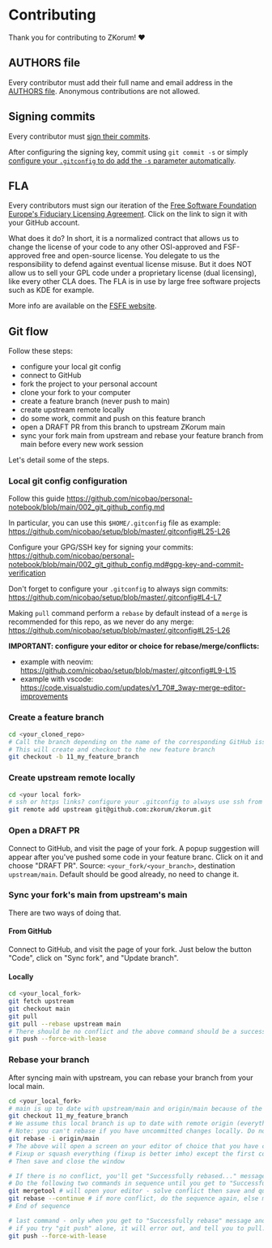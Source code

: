# Contributing

Thank you for contributing to ZKorum! ❤️

## AUTHORS file

Every contributor must add their full name and email address in the [AUTHORS file](./AUTHORS). Anonymous contributions are not allowed.

## Signing commits

Every contributor must [sign their commits](https://docs.github.com/en/authentication/managing-commit-signature-verification/signing-commits).

After configuring the signing key, commit using `git commit -s` or simply [configure your `.gitconfig` to do add the `-s` parameter automatically](https://github.com/zkorum/zkorum/blob/main/CONTRIBUTING.md#local-git-config-configuration).

## FLA

Every contributors must sign our iteration of the [Free Software Foundation Europe's Fiduciary Licensing Agreement](https://cla-assistant.io/zkorum/zkorum). Click on the link to sign it with your GitHub account.

What does it do? In short, it is a normalized contract that allows us to change the license of your code to any other OSI-approved and FSF-approved free and open-source license. You delegate to us the responsibility to defend against eventual license misuse. But it does NOT allow us to sell your GPL code under a proprietary license (dual licensing), like every other CLA does. The FLA is in use by large free software projects such as KDE for example.

More info are available on the [FSFE website](https://fsfe.org/activities/fla/fla.en.html).

## Git flow

Follow these steps:

- configure your local git config
- connect to GitHub
- fork the project to your personal account
- clone your fork to your computer
- create a feature branch (never push to main)
- create upstream remote locally
- do some work, commit and push on this feature branch
- open a DRAFT PR from this branch to upstream ZKorum main
- sync your fork main from upstream and rebase your feature branch from main before every new work session

Let's detail some of the steps.

### Local git config configuration

Follow this guide https://github.com/nicobao/personal-notebook/blob/main/002_git_github_config.md

In particular, you can use this `$HOME/.gitconfig` file as example: https://github.com/nicobao/setup/blob/master/.gitconfig#L25-L26

Configure your GPG/SSH key for signing your commits: https://github.com/nicobao/personal-notebook/blob/main/002_git_github_config.md#gpg-key-and-commit-verification

Don't forget to configure your `.gitconfig` to always sign commits: https://github.com/nicobao/setup/blob/master/.gitconfig#L4-L7

Making `pull` command perform a `rebase` by default instead of a `merge` is recommended for this repo, as we never do any merge: https://github.com/nicobao/setup/blob/master/.gitconfig#L25-L26

**IMPORTANT: configure your editor or choice for rebase/merge/conflicts:**

- example with neovim: https://github.com/nicobao/setup/blob/master/.gitconfig#L9-L15
- example with vscode: https://code.visualstudio.com/updates/v1_70#_3way-merge-editor-improvements

### Create a feature branch

```bash
cd <your_cloned_repo>
# Call the branch depending on the name of the corresponding GitHub issue you're working on - and the issue number
# This will create and checkout to the new feature branch
git checkout -b 11_my_feature_branch
```

### Create upstream remote locally

```bash
cd <your local fork>
# ssh or https links? configure your .gitconfig to always use ssh from https: see https://github.com/nicobao/setup/blob/master/.gitconfig#L22-L23
git remote add upstream git@github.com:zkorum/zkorum.git
```

### Open a DRAFT PR

Connect to GitHub, and visit the page of your fork.
A popup suggestion will appear after you've pushed some code in your feature branc. Click on it and choose "DRAFT PR". Source: `<your_fork/<your_branch>`, destination `upstream/main`. Default should be good already, no need to change it.

### Sync your fork's main from upstream's main

There are two ways of doing that.

#### From GitHub

Connect to GitHub, and visit the page of your fork. Just below the button "Code", click on "Sync fork", and "Update branch".

#### Locally

```bash
cd <your_local_fork>
git fetch upstream
git checkout main
git pull
git pull --rebase upstream main
# There should be no conflict and the above command should be a success, as you should never push to main directly.
git push --force-with-lease
```

### Rebase your branch

After syncing main with upstream, you can rebase your branch from your local main.

```bash
cd <your_local_fork>
# main is up to date with upstream/main and origin/main because of the syncing above
git checkout 11_my_feature_branch
# We assume this local branch is up to date with remote origin (everything committed and pushed)
# Note: you can't rebase if you have uncommitted changes locally. Do not stash them or when you will unstash them after the rebase, it might create conflicts. Just commit.
git rebase -i origin/main
# The above will open a screen on your editor of choice that you have configure earlier, so you can choose what to fixup/squash
# Fixup or squash everything (fixup is better imho) except the first commit to avoid solving the same conflict multiple times at each of your commits.
# Then save and close the window

# If there is no conflict, you'll get "Successfully rebased..." message already. If that's your case ignore the following sequence and skip to the last command
# Do the following two commands in sequence until you get to "Successfully rebased...." message:
git mergetool # will open your editor - solve conflict then save and quit window
git rebase --continue # if more conflict, do the sequence again, else move on to the last command
# End of sequence

# last command - only when you get to "Successfully rebase" message and you're happy with your eventual conflict resolution
# if you try "git push" alone, it will error out, and tell you to pull. DO NOT PULL. You must force push to origin because you just re-wrote history
git push --force-with-lease
```
